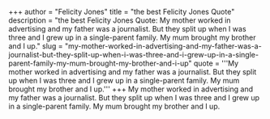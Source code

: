 +++
author = "Felicity Jones"
title = "the best Felicity Jones Quote"
description = "the best Felicity Jones Quote: My mother worked in advertising and my father was a journalist. But they split up when I was three and I grew up in a single-parent family. My mum brought my brother and I up."
slug = "my-mother-worked-in-advertising-and-my-father-was-a-journalist-but-they-split-up-when-i-was-three-and-i-grew-up-in-a-single-parent-family-my-mum-brought-my-brother-and-i-up"
quote = '''My mother worked in advertising and my father was a journalist. But they split up when I was three and I grew up in a single-parent family. My mum brought my brother and I up.'''
+++
My mother worked in advertising and my father was a journalist. But they split up when I was three and I grew up in a single-parent family. My mum brought my brother and I up.
